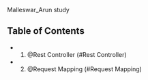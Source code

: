 Malleswar_Arun  study

## Table of Contents
- 1) @Rest Controller (#Rest Controller)
- 2) @Request Mapping (#Request Mapping)
